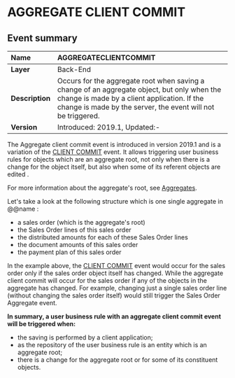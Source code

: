 
# AGGREGATE CLIENT COMMIT

## Event summary 

|Name|AGGREGATECLIENTCOMMIT
|:----|:-----
|**Layer**| Back-End
|**Description**| Occurs for the aggregate root when saving a change of an aggregate object, but only when the change is made by a client application. If the change is made by the server, the event will not be triggered.
|**Version**| Introduced: 2019.1, Updated:-


The Aggregate client commit event is introduced in version 2019.1 and is a variation of the [CLIENT COMMIT](https://docs.erp.net/tech/advanced/user-business-rules/events/client-commit.html) event. It allows triggering user business rules for objects which are an aggregate root, not only when there is a change for the object itself, but also when some of its referent objects are edited . 

For more information about the aggregate's root, see [Aggregates](https://docs.erp.net/tech/advanced/concepts/aggregates.html).

Let's take a look at the following structure which is one single aggregate in @@name :
- a sales order (which is the aggregate's root)
- the Sales Order lines of this sales order
- the distributed amounts for each of these Sales Order lines
- the document amounts of this sales order
- the payment plan of this sales order

In the example above, the [CLIENT COMMIT](https://docs.erp.net/tech/advanced/user-business-rules/events/client-commit.html) event would occur for the sales order only if the sales order object itself has changed. While the aggregate client commit will occur for the sales order if any of the objects in the aggregate has changed. For example, changing just a single sales order line (without changing the sales order itself) would still trigger the Sales Order 
Aggregate event.


**In summary, a user business rule with an aggregate client commit event will be triggered when:**

- the saving is performed by a client application;
- as the repository of the user business rule is an entity which is an aggregate root;
- there is a change for the aggregate root or for some of its constituent objects.
